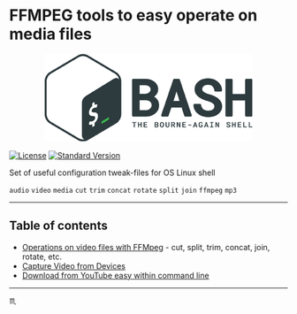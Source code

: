 # **FFMPEG tools** to easy operate on media files #

<p align="center">
  <img src="../assets/img/bash-logo-web.png" alt="FFMPEG tools Logo" />
</p>

[![License](https://img.shields.io/badge/license-MIT-green.svg?style=flat)](https://github.com/tbaltrushaitis/bash-files/blob/master/LICENSE)
[![Standard Version](https://img.shields.io/badge/release-standard%20version-brightgreen.svg?style=plastic)](https://github.com/conventional-changelog/standard-version)

Set of useful configuration tweak-files for OS Linux shell

`audio` `video` `media` `cut` `trim` `concat` `rotate` `split` `join` `ffmpeg` `mp3`

---

## Table of contents ##

- [Operations on video files with FFMpeg](./FFMPEG.md) - cut, split, trim, concat, join, rotate, etc.
- [Capture Video from Devices](./VIDEO-CAPTURE.md)
- [Download from YouTube easy within command line](./YOUTUBE-DOWNLOADER.md)

---

:scorpius:
